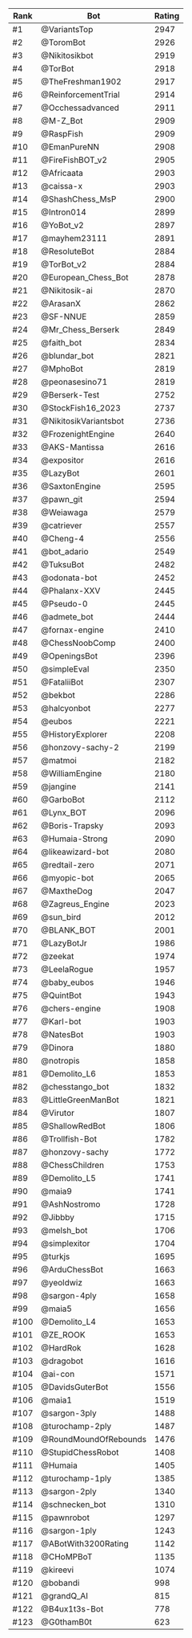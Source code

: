 Rank|Bot|Rating
---|---|---
#1|@VariantsTop|2947
#2|@ToromBot|2926
#3|@Nikitosikbot|2919
#4|@TorBot|2918
#5|@TheFreshman1902|2917
#6|@ReinforcementTrial|2914
#7|@Occhessadvanced|2911
#8|@M-Z_Bot|2909
#9|@RaspFish|2909
#10|@EmanPureNN|2908
#11|@FireFishBOT_v2|2905
#12|@Africaata|2903
#13|@caissa-x|2903
#14|@ShashChess_MsP|2900
#15|@Intron014|2899
#16|@YoBot_v2|2897
#17|@mayhem23111|2891
#18|@ResoluteBot|2884
#19|@TorBot_v2|2884
#20|@European_Chess_Bot|2878
#21|@Nikitosik-ai|2870
#22|@ArasanX|2862
#23|@SF-NNUE|2859
#24|@Mr_Chess_Berserk|2849
#25|@faith_bot|2834
#26|@blundar_bot|2821
#27|@MphoBot|2819
#28|@peonasesino71|2819
#29|@Berserk-Test|2752
#30|@StockFish16_2023|2737
#31|@NikitosikVariantsbot|2736
#32|@FrozenightEngine|2640
#33|@AKS-Mantissa|2616
#34|@expositor|2616
#35|@LazyBot|2601
#36|@SaxtonEngine|2595
#37|@pawn_git|2594
#38|@Weiawaga|2579
#39|@catriever|2557
#40|@Cheng-4|2556
#41|@bot_adario|2549
#42|@TuksuBot|2482
#43|@odonata-bot|2452
#44|@Phalanx-XXV|2445
#45|@Pseudo-0|2445
#46|@admete_bot|2444
#47|@fornax-engine|2410
#48|@ChessNoobComp|2400
#49|@OpeningsBot|2396
#50|@simpleEval|2350
#51|@FataliiBot|2307
#52|@bekbot|2286
#53|@halcyonbot|2277
#54|@eubos|2221
#55|@HistoryExplorer|2208
#56|@honzovy-sachy-2|2199
#57|@matmoi|2182
#58|@WilliamEngine|2180
#59|@jangine|2141
#60|@GarboBot|2112
#61|@Lynx_BOT|2096
#62|@Boris-Trapsky|2093
#63|@Humaia-Strong|2090
#64|@likeawizard-bot|2080
#65|@redtail-zero|2071
#66|@myopic-bot|2065
#67|@MaxtheDog|2047
#68|@Zagreus_Engine|2023
#69|@sun_bird|2012
#70|@BLANK_BOT|2001
#71|@LazyBotJr|1986
#72|@zeekat|1974
#73|@LeelaRogue|1957
#74|@baby_eubos|1946
#75|@QuintBot|1943
#76|@chers-engine|1908
#77|@Karl-bot|1903
#78|@NatesBot|1903
#79|@Dinora|1880
#80|@notropis|1858
#81|@Demolito_L6|1853
#82|@chesstango_bot|1832
#83|@LittleGreenManBot|1821
#84|@Virutor|1807
#85|@ShallowRedBot|1806
#86|@Trollfish-Bot|1782
#87|@honzovy-sachy|1772
#88|@ChessChildren|1753
#89|@Demolito_L5|1741
#90|@maia9|1741
#91|@AshNostromo|1728
#92|@Jibbby|1715
#93|@melsh_bot|1706
#94|@simplexitor|1704
#95|@turkjs|1695
#96|@ArduChessBot|1663
#97|@yeoldwiz|1663
#98|@sargon-4ply|1658
#99|@maia5|1656
#100|@Demolito_L4|1653
#101|@ZE_ROOK|1653
#102|@HardRok|1628
#103|@dragobot|1616
#104|@ai-con|1571
#105|@DavidsGuterBot|1556
#106|@maia1|1519
#107|@sargon-3ply|1488
#108|@turochamp-2ply|1487
#109|@RoundMoundOfRebounds|1476
#110|@StupidChessRobot|1408
#111|@Humaia|1405
#112|@turochamp-1ply|1385
#113|@sargon-2ply|1340
#114|@schnecken_bot|1310
#115|@pawnrobot|1297
#116|@sargon-1ply|1243
#117|@ABotWith3200Rating|1142
#118|@CHoMPBoT|1135
#119|@kireevi|1074
#120|@bobandi|998
#121|@grandQ_AI|815
#122|@B4ux1t3s-Bot|778
#123|@G0thamB0t|623
